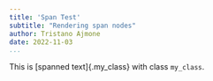 ```yaml
---
title: 'Span Test'
subtitle: "Rendering span nodes"
author: Tristano Ajmone
date: 2022-11-03
...
```


This is [spanned text]{.my_class} with class `my_class`.
